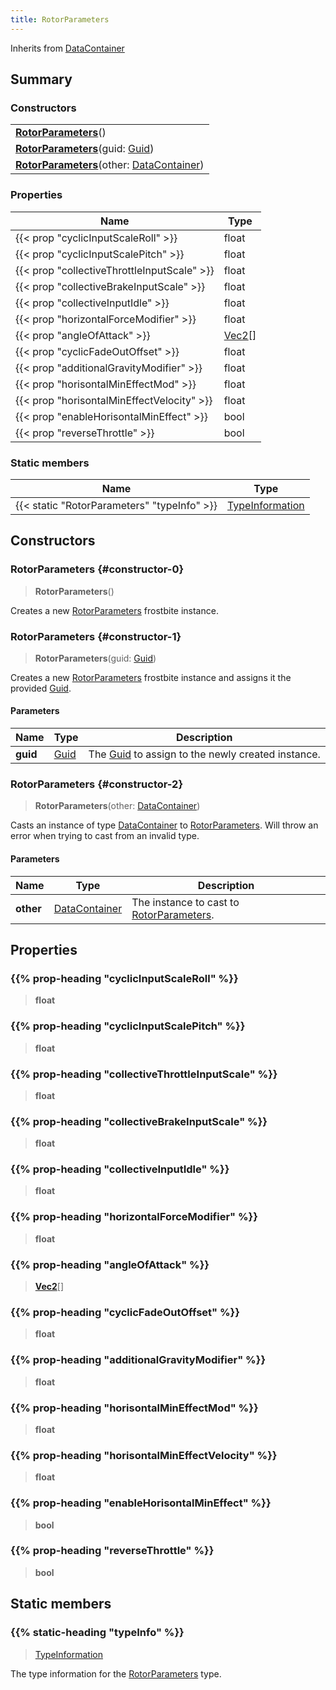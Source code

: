 ```yaml
---
title: RotorParameters
---
```


Inherits from 
[DataContainer](/vext/ref/shared/class/datacontainer)

## Summary
### Constructors
| |
| ----------- |
| **[RotorParameters](#constructor-0)**() |
| **[RotorParameters](#constructor-1)**(guid: [Guid](/vext/ref/shared/class/guid)) |
| **[RotorParameters](#constructor-2)**(other: [DataContainer](/vext/ref/shared/class/datacontainer)) |

### Properties
| Name | Type |
| ---- | ---- |
| {{< prop "cyclicInputScaleRoll" >}} | float |
| {{< prop "cyclicInputScalePitch" >}} | float |
| {{< prop "collectiveThrottleInputScale" >}} | float |
| {{< prop "collectiveBrakeInputScale" >}} | float |
| {{< prop "collectiveInputIdle" >}} | float |
| {{< prop "horizontalForceModifier" >}} | float |
| {{< prop "angleOfAttack" >}} | [Vec2](/vext/ref/shared/class/vec2)[] |
| {{< prop "cyclicFadeOutOffset" >}} | float |
| {{< prop "additionalGravityModifier" >}} | float |
| {{< prop "horisontalMinEffectMod" >}} | float |
| {{< prop "horisontalMinEffectVelocity" >}} | float |
| {{< prop "enableHorisontalMinEffect" >}} | bool |
| {{< prop "reverseThrottle" >}} | bool |

### Static members
| Name | Type |
| ---- | ---- |
| {{< static "RotorParameters" "typeInfo" >}} | [TypeInformation](/vext/ref/shared/class/typeinformation) |

## Constructors
### RotorParameters {#constructor-0}
> **RotorParameters**()

Creates a new [RotorParameters](/vext/ref/fb/rotorparameters) frostbite instance.

### RotorParameters {#constructor-1}
> **RotorParameters**(guid: [Guid](/vext/ref/shared/class/guid))

Creates a new [RotorParameters](/vext/ref/fb/rotorparameters) frostbite instance and assigns it the provided [Guid](/vext/ref/shared/class/guid).

#### Parameters
| Name | Type | Description |
| ---- | ---- | ----------- |
| **guid** | [Guid](/vext/ref/shared/class/guid) | The [Guid](/vext/ref/shared/class/guid) to assign to the newly created instance. |

### RotorParameters {#constructor-2}
> **RotorParameters**(other: [DataContainer](/vext/ref/shared/class/datacontainer))

Casts an instance of type [DataContainer](/vext/ref/shared/class/datacontainer) to [RotorParameters](/vext/ref/fb/rotorparameters). Will throw an error when trying to cast from an invalid type.

#### Parameters
| Name | Type | Description |
| ---- | ---- | ----------- |
| **other** | [DataContainer](/vext/ref/shared/class/datacontainer) | The instance to cast to [RotorParameters](/vext/ref/fb/rotorparameters). |

## Properties
### {{% prop-heading "cyclicInputScaleRoll" %}}
> **float**

### {{% prop-heading "cyclicInputScalePitch" %}}
> **float**

### {{% prop-heading "collectiveThrottleInputScale" %}}
> **float**

### {{% prop-heading "collectiveBrakeInputScale" %}}
> **float**

### {{% prop-heading "collectiveInputIdle" %}}
> **float**

### {{% prop-heading "horizontalForceModifier" %}}
> **float**

### {{% prop-heading "angleOfAttack" %}}
> **[Vec2](/vext/ref/shared/class/vec2)**[]

### {{% prop-heading "cyclicFadeOutOffset" %}}
> **float**

### {{% prop-heading "additionalGravityModifier" %}}
> **float**

### {{% prop-heading "horisontalMinEffectMod" %}}
> **float**

### {{% prop-heading "horisontalMinEffectVelocity" %}}
> **float**

### {{% prop-heading "enableHorisontalMinEffect" %}}
> **bool**

### {{% prop-heading "reverseThrottle" %}}
> **bool**

## Static members
### {{% static-heading "typeInfo" %}}
> [TypeInformation](/vext/ref/shared/class/typeinformation)

The type information for the [RotorParameters](/vext/ref/fb/rotorparameters) type.


